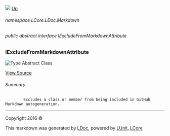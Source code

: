 ![](Content/LDoc-banner-small.png "")
[Up](docs/LDoc.md)

###### namespace LCore.LDoc.Markdown

###### public abstract interface IExcludeFromMarkdownAttribute

### IExcludeFromMarkdownAttribute

 ![Type Abstract Class](http://b.repl.ca/v1/Type-Abstract%20Class-blue.png "")



[View Source](Attributes/Interfaces/IExcludeFromMarkdownAttribute.cs#L)

###### Summary

            Excludes a class or member from being included in GitHub Markdown autogeneration.
            



---

Copyright 2016 &copy; [](../README.md) [](../TableOfContents.md)

This markdown was generated by [LDoc](https://github.com/CodeSingularity/LDoc), powered by [LUnit](https://github.com/CodeSingularity/LUnit), [LCore](https://github.com/CodeSingularity/LCore)
